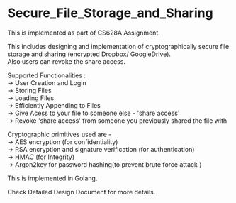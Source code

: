 # Secure_File_Storage_and_Sharing
This is implemented as part of CS628A Assignment.

This includes designing and implementation of cryptographically secure file storage and sharing (encrypted Dropbox/ GoogleDrive).  
Also users can revoke the share access.

Supported Functionalities :\
-> User Creation and Login  
-> Storing Files\
-> Loading Files\
-> Efficiently Appending to Files\
-> Give Acess to your file to someone else - 'share access'\
-> Revoke 'share access' from someone you previously shared the file with

Cryptographic primitives used are -  
-> AES encryption (for confidentiality)  
-> RSA encryption and signature verification (for authentication)  
-> HMAC (for Integrity)  
-> Argon2key for password hashing(to prevent brute force attack )

This is implemented in Golang.

Check Detailed Design Document for more details.
